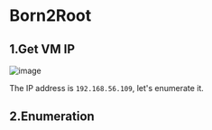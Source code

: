 # Born2Root

## 1.Get VM IP

![image](https://github.com/Git-K3rnel/VulnHub/assets/127470407/3d1116fe-6019-4783-8339-8fbc26286343)

The IP address is `192.168.56.109`, let's enumerate it.

## 2.Enumeration

